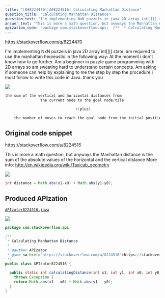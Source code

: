 ```yaml
---
title: "[Q#8224470][A#8224516] Calculating Manhattan Distance"
question_title: "Calculating Manhattan Distance"
question_text: "I'm implementing NxN puzzels in java 2D array int[][] state. am required to use the manhattan heureustic in the following way: At the moment i don't know how to go further. Am a beginner in puzzle game programming with 2D arrays so am sweating hard to understand certain concepts. Am asking if someone can help by explaining to me the step by step the procedure i must follow to write this code in Java. thank you"
answer_text: "This is more a math question, but anyways the Manhattan distance is the sum of the absolute values of the horizontal and the vertical distance More info: http://en.wikipedia.org/wiki/Taxicab_geometry"
apization_code: "package com.stackoverflow.api;  /**  * Calculating Manhattan Distance  *  * @author APIzator  * @see <a href=\"https://stackoverflow.com/a/8224516\">https://stackoverflow.com/a/8224516</a>  */ public class APIzator8224516 {    public static int calculatingDistance(int x1, int y1, int x0, int y0)     throws Exception {     return Math.abs(x1 - x0) + Math.abs(y1 - y0);   } }"
---
```


https://stackoverflow.com/q/8224470

I&#x27;m implementing NxN puzzels in java 2D array int[][] state. am required to use the manhattan heureustic in the following way:
At the moment i don&#x27;t know how to go further. Am a beginner in puzzle game programming with 2D arrays so am sweating hard to understand certain concepts.
Am asking if someone can help by explaining to me the step by step the procedure i must follow to write this code in Java.
thank you


<div class="code-logo"><img src="/stackoverflow.png" /></div>

```java
the sum of the vertical and horizontal distances from 
                the current node to the goal node/tile

                                +(plus)

    the number of moves to reach the goal node from the initial position
```


## Original code snippet

https://stackoverflow.com/a/8224516

This is more a math question, but anyways the Manhattan distance is the sum of the absolute values of the horizontal and the vertical distance
More info: http://en.wikipedia.org/wiki/Taxicab_geometry

<div class="code-logo"><img src="/stackoverflow.png" /></div>

```java
int distance = Math.abs(x1-x0) + Math.abs(y1-y0);
```

## Produced APIzation

[`APIzator8224516.java`](https://github.com/pasqualesalza/apization/raw/main/data/search/APIzator8224516.java)

<div class="code-logo"><img src="/apizator.png" /></div>

```java
package com.stackoverflow.api;

/**
 * Calculating Manhattan Distance
 *
 * @author APIzator
 * @see <a href="https://stackoverflow.com/a/8224516">https://stackoverflow.com/a/8224516</a>
 */
public class APIzator8224516 {

  public static int calculatingDistance(int x1, int y1, int x0, int y0)
    throws Exception {
    return Math.abs(x1 - x0) + Math.abs(y1 - y0);
  }
}

```
